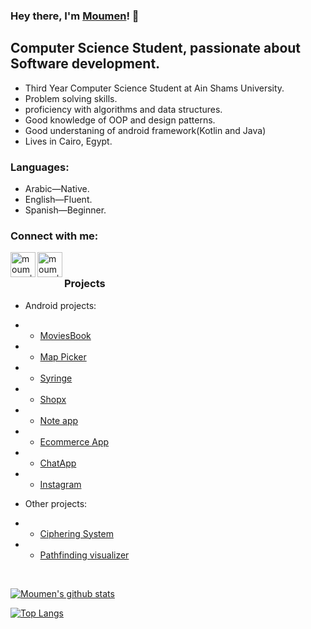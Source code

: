### Hey there, I'm [Moumen](https://www.github.com/moumen7)! 👋

## Computer Science Student, passionate about Software development.

-   Third Year Computer Science Student at Ain Shams University.
-   Problem solving skills.
-   proficiency with algorithms and data structures.
-   Good knowledge of OOP and design patterns.
-   Good understaning of android framework(Kotlin and Java)
-   Lives in Cairo, Egypt.

### Languages:

-   Arabic—Native.
-   English—Fluent.
-   Spanish—Beginner.

### Connect with me:

[<img align="left" alt="moumen7 | Linkedin" width="40px" src="https://user-images.githubusercontent.com/57041674/116733098-f4899c80-a9eb-11eb-924f-040ec1d733a7.png" />](https://www.linkedin.com/in/moumen-hamada/)
[<img align="left" alt="moumen7 | Linkedin" width="40px" src="https://user-images.githubusercontent.com/57041674/116733105-f6536000-a9eb-11eb-96d0-bc141fce5aa2.png" />](mailto:moumenhamada30@gmail.com)

</br>



### Projects

  - Android projects: 
  - - [MoviesBook](https://github.com/moumen7/moviesbook) 
  - - [Map Picker](https://github.com/moumen7/MapPicker)
  - - [Syringe](https://github.com/ahmedsamir9/Vezeeta-Clone)
  - - [Shopx](https://github.com/OmarHisham99/shopx)
  - - [Note app](https://github.com/moumen7/Comfort) 
  - - [Ecommerce App](https://github.com/moumen7/Ecommerce-Android-app) 
  - - [ChatApp](https://github.com/moumen7/chat-app)
  - - [Instagram](https://github.com/moumen7/insta-app)
  
  
  - Other projects:
  - - [Ciphering System](https://github.com/a7medayman6/Ciphering-System)
  - - [Pathfinding visualizer](https://github.com/a7medayman6/Path-Finding-Algorithms-Visualisation) 

<br />

[![Moumen's github stats](https://github-readme-stats.vercel.app/api?username=moumen7&hide=stars&show_icons=true&theme=radical&include_all_commits=true&count_private=true)](https://github.com/moumen7?tab=repositories)

[![Top Langs](https://github-readme-stats.vercel.app/api/top-langs/?username=moumen7&layout=compact&theme=radical)](https://github.com/moumen7?tab=repositories)

<!--
**moumen7/moumen7** is a ✨ _special_ ✨ repository because its `README.md` (this file) appears on your GitHub profile.

Here are some ideas to get you started:

- 🔭 I’m currently working on ...
- 🌱 I’m currently learning ...
- 👯 I’m looking to collaborate on ...
- 🤔 I’m looking for help with ...
- 💬 Ask me about ...
- 📫 How to reach me: ...
- 😄 Pronouns: ...
- ⚡ Fun fact: ...
-->
